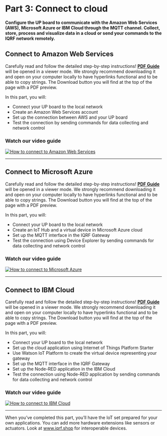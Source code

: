 # Part 3: Connect to cloud

**Configure the UP board to communicate with the Amazon Web Services (AWS), Microsoft Azure or IBM Cloud through the MQTT channel. Collect, store, process and visualize data in a cloud or send your commands to the IQRF network remotely.**

## Connect to Amazon Web Services

Carefully read and follow the detailed step-by-step instructions! **[PDF Guide](https://gitlab.iqrf.org/open-source/iot-starter-kit/tree/master/install/pdf/iqrf-part3a.pdf)** will be opened in a viewer mode. We strongly recommend downloading it and open on your computer locally to have hyperlinks functional and to be able to copy strings. The Download button you will find at the top of the page with a PDF preview.

In this part, you will:

*	Connect your UP board to the local network
*	Create an Amazon Web Services account
*	Set up the connection between AWS and your UP board
*	Test the connection by sending commands for data collecting and network control

### Watch our video guide

[![How to connect to Amazon Web Services](https://img.youtube.com/vi/Z9R2vdaw3KA/0.jpg)](https://www.youtube.com/watch?v=Z9R2vdaw3KA "Part3: AWS IoT")

---

## Connect to Microsoft Azure

Carefully read and follow the detailed step-by-step instructions! **[PDF Guide](https://gitlab.iqrf.org/open-source/iot-starter-kit/tree/master/install/pdf/iqrf-part3b.pdf)** will be opened in a viewer mode. We strongly recommend downloading it and open on your computer locally to have hyperlinks functional and to be able to copy strings. The Download button you will find at the top of the page with a PDF preview.

In this part, you will:

*	Connect your UP board to the local network
*	Create an IoT Hub and a virtual device in Microsoft Azure cloud
*	Set up the MQTT interface in the IQRF Gateway
*	Test the connection using Device Explorer by sending commands for data collecting and network control

### Watch our video guide

[![How to connect to Microsoft Azure](https://img.youtube.com/vi/SIBoTrYwR2g/0.jpg)](https://www.youtube.com/watch?v=SIBoTrYwR2g "Part3: Microsoft Azure")

---

## Connect to IBM Cloud

Carefully read and follow the detailed step-by-step instructions! **[PDF Guide](https://gitlab.iqrf.org/open-source/iot-starter-kit/tree/master/install/pdf/iqrf-part3c.pdf)** will be opened in a viewer mode. We strongly recommend downloading it and open on your computer locally to have hyperlinks functional and to be able to copy strings. The Download button you will find at the top of the page with a PDF preview.

In this part, you will:

*	Connect your UP board to the local network
*	Set up the cloud application using Internet of Things Platform Starter
*	Use Watson IoT Platform to create the virtual device representing your gateway
*	Set up the MQTT interface in the IQRF Gateway
*	Set up the Node-RED application in the IBM Cloud
*	Test the connection using Node-RED application by sending commands for data collecting and network control

### Watch our video guide

[![How to connect to IBM Cloud](https://img.youtube.com/vi/xoAReOyrkZ4/0.jpg)](https://www.youtube.com/watch?v=xoAReOyrkZ4 "Part3: IBM Cloud")

---

When you’ve completed this part, you’ll have the IoT set prepared for your own applications. You can add more hardware extensions like sensors or actuators. Look at www.iqrf.shop for interoperable devices.
